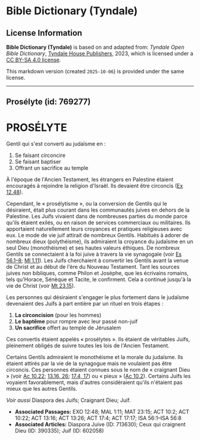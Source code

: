 # Bible Dictionary (Tyndale)

## License Information

**Bible Dictionary (Tyndale)** is based on and adapted from: _Tyndale Open Bible Dictionary_, [Tyndale House Publishers](https://tyndaleopenresources.com/), 2023, which is licensed under a [CC BY-SA 4.0 license](https://creativecommons.org/licenses/by-sa/4.0/legalcode.en).

This markdown version (created `2025-10-06`) is provided under the same license.



--------------------------------

## Prosélyte (id: 769277)

PROSÉLYTE
=========

Gentil qui s'est converti au judaïsme en :

1. Se faisant circoncire
2. Se faisant baptiser
3. Offrant un sacrifice au temple

À l'époque de l'Ancien Testament, les étrangers en Palestine étaient encouragés à rejoindre la religion d'Israël. Ils devaient être circoncis ([Ex 12\.48](https://ref.ly/Exod12:48)).

Cependant, le « prosélytisme », ou la conversion de Gentils qui le désiraient, était plus courant dans les communautés juives en dehors de la Palestine. Les Juifs vivaient dans de nombreuses parties du monde parce qu'ils étaient exilés, ou en raison de services commerciaux ou militaires. Ils apportaient naturellement leurs croyances et pratiques religieuses avec eux. Le mode de vie juif attirait de nombreux Gentils. Habitués à adorer de nombreux dieux (polythéisme), ils admiraient la croyance du judaïsme en un seul Dieu (monothéisme) et ses hautes valeurs éthiques. De nombreux Gentils se connectaient à la foi juive à travers la vie synagogale (voir [Es 56\.1–8](https://ref.ly/Isa56:1-Isa56:8); [Ml 1\.11](https://ref.ly/Mal1:11)). Les Juifs cherchaient à convertir les Gentils avant la venue de Christ et au début de l'ère du Nouveau Testament. Tant les sources juives non bibliques, comme Philon et Josèphe, que les écrivains romains, tels qu'Horace, Sénèque et Tacite, le confirment. Cela a continué jusqu'à la vie de Christ (voir [Mt 23\.15](https://ref.ly/Matt23:15)).

Les personnes qui désiraient s'engager le plus fortement dans le judaïsme devenaient des Juifs à part entière par un rituel en trois étapes :

1. **La circoncision** (pour les hommes)
2. **Le baptême** pour rompre avec leur passé non\-juif
3. **Un sacrifice** offert au temple de Jérusalem

Ces convertis étaient appelés « prosélytes ». Ils étaient de véritables Juifs, pleinement obligés de suivre toutes les lois de l'Ancien Testament.

Certains Gentils admiraient le monothéisme et la morale du judaïsme. Ils étaient attirés par la vie de la synagogue mais ne voulaient pas être circoncis. Ces personnes étaient connues sous le nom de « craignant Dieu » (voir [Ac 10\.22](https://ref.ly/Acts10:22); [13\.16, 26](https://ref.ly/Acts13:16); [17\.4, 17](https://ref.ly/Acts17:4)) ou « pieux » ([Ac 10\.2](https://ref.ly/Acts10:2)). Certains Juifs les voyaient favorablement, mais d'autres considéraient qu'ils n'étaient pas mieux que les autres Gentils.

*Voir aussi* Diaspora des Juifs; Craignant Dieu; Juif.

* **Associated Passages:** EXO 12:48; MAL 1:11; MAT 23:15; ACT 10:2; ACT 10:22; ACT 13:16; ACT 13:26; ACT 17:4; ACT 17:17; ISA 56:1–ISA 56:8
* **Associated Articles:** Diaspora Juive (ID: 713630); Ceux qui craignent Dieu (ID: 390335); Juif (ID: 602058)

